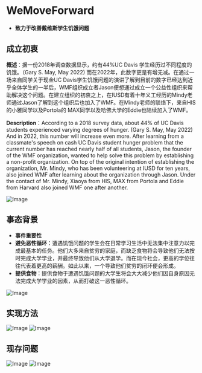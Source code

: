 # WeMoveForward
- **致力于改善戴维斯学生饥饿问题**

## 成立初衷
**概述**：据一份2018年调查数据显示，约有44%UC Davis 学生经历过不同程度的饥饿。（Gary S. May, May 2022) 而在2022年，此数字更是有增无减。在通过一场来自同学关于现金UC Davis学生饥饿问题的演讲了解到目前的数字已经达到近乎全体学生的一半后，WMF组织成立者Jason便想通过成立一个公益性组织来帮助解决这个问题。在建立组织的初衷之上，在IUSD有着十年义工经历的Mindy老师通过Jason了解到这个组织后也加入了WMF。在Mindy老师的联络下，来自HIS的小雅同学以及Portola的 MAX同学以及哈佛大学的Eddie也陆续加入了WMF。

**Description**：According to a 2018 survey data, about 44% of UC Davis students experienced varying degrees of hunger. (Gary S. May, May 2022) And in 2022, this number will increase even more. After learning from a classmate's speech on cash UC Davis student hunger problem that the current number has reached nearly half of all students, Jason, the founder of the WMF organization, wanted to help solve this problem by establishing a non-profit organization. On top of the original intention of establishing the organization, Mr. Mindy, who has been volunteering at IUSD for ten years, also joined WMF after learning about the organization through Jason. Under the contact of Mr. Mindy, Xiaoya from HIS, MAX from Portola and Eddie from Harvard also joined WMF one after another.

![Image](https://github.com/LanRenLan/WeMoveForward/assets/112599739/ccb85d31-cfba-413d-a75e-a2516ad0b1fe)

## 事态背景
- **事件重要性**
- **避免恶性循环**：遭遇饥饿问题的学生会在日常学习生活中无法集中注意力以完成最基本的任务。他们大多来自贫穷的家庭，而缺乏食物将会导致他们无法按时完成大学学业，并最终导致他们从大学退学。而在现今社会，更高的学位往往代表着更高的薪酬。如此以来，一个导致他们贫穷的闭环便会形成。
- **提供食物**：提供食物于遭遇饥饿问题的大学生将会大大减少他们因自身原因无法完成大学学业的因素，从而打破这一恶性循环。

![Image](https://github.com/LanRenLan/WeMoveForward/assets/112599739/b5be73fd-4ba7-4f29-88af-038949251855)

## 实现方法
![Image](https://github.com/LanRenLan/WeMoveForward/assets/112599739/360dd5ba-5c22-452c-bccd-1cda3ce4d8b0)
![Image](https://github.com/LanRenLan/WeMoveForward/assets/112599739/b04dce1d-28de-450a-a4c6-2ca4342ffd2c)

## 现存问题
![Image](https://github.com/LanRenLan/WeMoveForward/assets/112599739/0cb66e53-dc2c-4e03-940c-1cd843fc4739)
![Image](https://github.com/LanRenLan/WeMoveForward/assets/112599739/0d0d846b-e20f-42f5-a71b-27c089444a0b)
